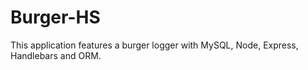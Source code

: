 # Burger-HS
This application features a burger logger with MySQL, Node, Express, Handlebars and ORM.
